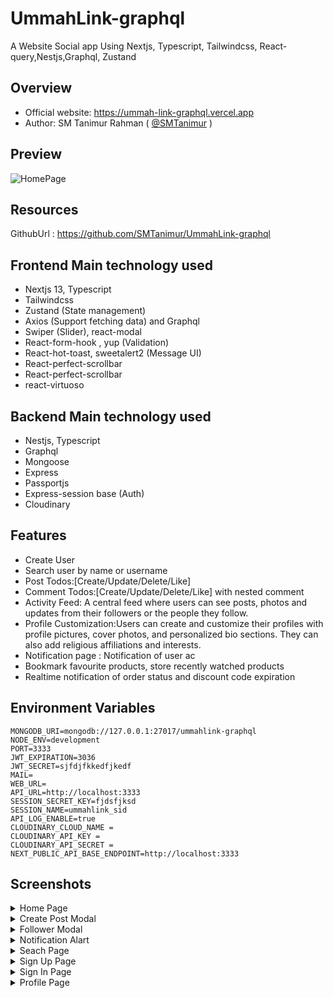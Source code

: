 # UmmahLink-graphql
A Website Social app Using Nextjs, Typescript, Tailwindcss, React-query,Nestjs,Graphql, Zustand

## Overview
- Official website: https://ummah-link-graphql.vercel.app
- Author: SM Tanimur Rahman ( [@SMTanimur](https://github.com/SMTanimur) )

## Preview
![HomePage](https://github.com/SMTanimur/UmmahLink-graphql/assets/80884335/11a17c1f-4317-40ca-b9cb-406fa4632d5d)


## Resources

GithubUrl : https://github.com/SMTanimur/UmmahLink-graphql
## Frontend Main technology used
- Nextjs 13, Typescript
- Tailwindcss
- Zustand (State management)
- Axios (Support fetching data) and Graphql
- Swiper (Slider), react-modal
- React-form-hook , yup (Validation)
- React-hot-toast, sweetalert2 (Message UI)
- React-perfect-scrollbar
- React-perfect-scrollbar
- react-virtuoso
## Backend Main technology used
- Nestjs, Typescript
- Graphql
- Mongoose
- Express
- Passportjs
- Express-session base (Auth)
- Cloudinary


## Features

- Create User
- Search user by name or username
- Post Todos:[Create/Update/Delete/Like]
- Comment Todos:[Create/Update/Delete/Like] with nested comment
- Activity Feed:
A central feed where users can see posts, photos and updates from their followers or the people they follow.
- Profile Customization:Users can create and customize their profiles with profile pictures, cover photos, and personalized bio sections. They can also add religious affiliations and interests.
- Notification page : Notification of user ac
- Bookmark favourite products, store recently watched products
- Realtime notification of order status and discount code expiration

## Environment Variables

```
MONGODB_URI=mongodb://127.0.0.1:27017/ummahlink-graphql
NODE_ENV=development
PORT=3333
JWT_EXPIRATION=3036
JWT_SECRET=sjfdjfkkedfjkedf
MAIL=
WEB_URL=
API_URL=http://localhost:3333
SESSION_SECRET_KEY=fjdsfjksd
SESSION_NAME=ummahlink_sid
API_LOG_ENABLE=true
CLOUDINARY_CLOUD_NAME =
CLOUDINARY_API_KEY =
CLOUDINARY_API_SECRET =
NEXT_PUBLIC_API_BASE_ENDPOINT=http://localhost:3333
```

## Screenshots

<details>
 <summary>Home Page</summary>
 <p>
   
![HomePage](https://github.com/SMTanimur/UmmahLink-graphql/assets/80884335/928b8db7-1686-4e19-88a7-dd874f4fd81a)

 </p>
</details>
<details>
 <summary>Create Post Modal</summary>
 <p>
   
![CreatePostModal](https://github.com/SMTanimur/UmmahLink-graphql/assets/80884335/06b68599-77ff-4dd7-8d64-0e4bfed85630)

 </p>
</details>
<details>
 <summary>Follower Modal</summary>
 <p>
   
![FollowerModal](https://github.com/SMTanimur/UmmahLink-graphql/assets/80884335/37b13156-d988-4a45-b6b7-ba250f772300)

 </p>
</details>
<details>
 <summary>Notification Alart</summary>
 <p>
   
![NotificationAlart](https://github.com/SMTanimur/UmmahLink-graphql/assets/80884335/144767e1-eb6e-4715-8029-6ba33654f3d7)


 </p>
</details>
<details>
 <summary>Seach Page</summary>
 <p>

![SearchPage](https://github.com/SMTanimur/UmmahLink-graphql/assets/80884335/66046240-ba20-4b8a-a922-82b0d119c33d)

 </p>
</details>
<details>
 <summary>Sign Up Page</summary>
 <p>
   
 ![SingupPage](https://github.com/SMTanimur/UmmahLink-graphql/assets/80884335/827aa1ae-343e-444a-b040-9c6e2f660e63)

 </p>
</details>
<details>
 <summary>Sign In Page</summary>
 <p>
 
![LoginPage](https://github.com/SMTanimur/UmmahLink-graphql/assets/80884335/022c4c73-c557-4d66-865c-985fa6b60805)

 </p>
</details>
<details>
 <summary>Profile Page</summary>
 <p>
   
![userPage](https://github.com/SMTanimur/UmmahLink-graphql/assets/80884335/7ccbe327-9e31-48c2-bf0a-290a6d5ee4e8)

 </p>
</details>


